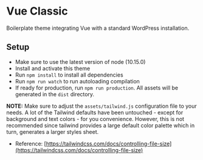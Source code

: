 # Vue Classic

Boilerplate theme integrating Vue with a standard WordPress installation.

## Setup
* Make sure to use the latest version of node (10.15.0)
* Install and activate this theme
* Run `npm install` to install all dependencies
* Run `npm run watch` to run autoloading compilation
* If ready for production, run `npm run production`. All assets will be generated in the `dist` directory.

__NOTE:__ Make sure to adjust the `assets/tailwind.js` configuration file to your needs. A lot of the
Tailwind defaults have been untouched - except for background and text colors - for you convenience.
However, this is not recommended since tailwind provides a large default color palette which in turn,
generates a larger styles sheet.
* Reference: [https://tailwindcss.com/docs/controlling-file-size](https://tailwindcss.com/docs/controlling-file-size)